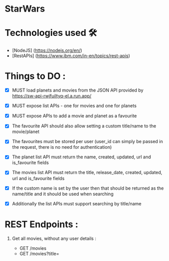 # StarWars

# Technologies used 🛠️

- [NodeJS] (https://nodejs.org/en/)
- [RestAPIs] (https://www.ibm.com/in-en/topics/rest-apis)

# Things to DO :
- [x] MUST load planets and movies from the JSON API provided by https://sw-api-rwjfuiltyq-el.a.run.app/
- [x] MUST expose list APIs - one for movies and one for planets
- [x] MUST expose APIs to add a movie and planet as a favourite
- [x] The favourite API should also allow setting a custom title/name to the movie/planet
- [x] The favourites must be stored per user (user_id can simply be passed in the request, there is no need for authentication)
- [x] The planet list API must return the name, created, updated, url and is_favourite fields
- [x] The movies list API must return the title, release_date, created, updated, url and is_favourite fields
- [x] If the custom name is set by the user then that should be returned as the name/title and it should be used when searching
- [x] Additionally the list APIs must support searching by title/name


# REST Endpoints :

1. Get all movies, without any user details :
   - GET /movies
   - GET /movies?title=<title>
   
2. Get all planets, without any user details :
   - GET /planets
   - GET /planets?name=<planet_name>
   
3. Search all movies by userID:
   - GET api/movies/searchAllMoviesForUser?user_id=<user_id>
   
4. Search all planets by userID:
   - GET /api/planets/searchAllPlanetsForUser?user_id=<user_id>

5. Add favourite movie by users( userID ):
   - POST /api/favourites/movies
      - Request : {
                  "user_id":"<user_id>",
                  "title":"<title>",
                  "custom_name":"<custom_name>"
                  }
   
5. Add favourite planet by users( userID ):
   - POST api/favourites/planets
      - Request : {
                  "user_id":"<user_id>",
                  "name":"<planet_name>",
                  "custom_name":"<custom_name>"
                  }
   
7. Search movies by users( userID ):
   - GET api/movies/getMoviesByUser?search=<search-term>&user_id=<user_id>
   
8. Search planets by users( userID ):
   - GET api/planets/getPlanetsByUser?search=<search-term>&user_id=<user_id>
  

